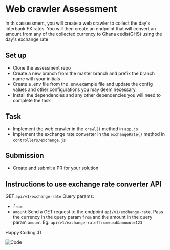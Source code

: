 # Web crawler Assessment

In this assessment, you will create a web crawler to collect the day's interbank FX rates. You will then create an endpoint that will convert an amount from any of the collected currency to Ghana cedis(GHS) using the day's exchange rate

## Set up

- Clone the assessment repo
- Create a new branch from the master branch and prefix the branch name with your initials
- Create a .env file from the .env.example file and update the config values and other configurations you may deem necessary
- Install the dependencies and any other dependencies you will need to complete the task

## Task

- Implement the web crawler in the `crawl()` method in `app.js`
- Implement the exchange rate converter in the `exchangeRate()` method in `controllers/exchange.js`

## Submission

- Create and submit a PR for your solution

## Instructions to use exchange rate converter API
GET ```api/v1/exchange-rate```
Query params: 
- ```from```
- ```amount```
Send a GET request to the endpoint ```api/v1/exchange-rate```. Pass the currency in the query param ```from``` and the amount in the query param ```amount```
Eg. ```api/v1/exchange-rate?from=usd&amount=123```

Happy Coding :D

![Code](https://media.tenor.com/images/8460465dd4597849c320adfe461e91e3/tenor.gif)
